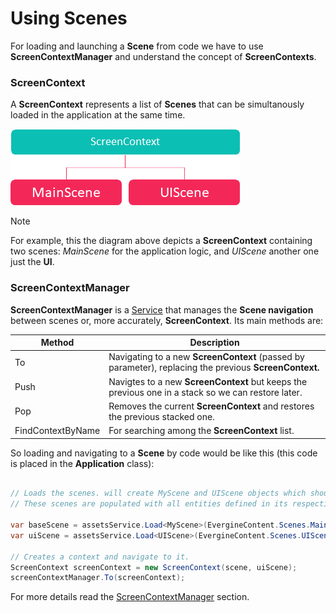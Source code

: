 # Using Scenes

For loading and launching a **Scene** from code we have to use **ScreenContextManager** and understand the concept of **ScreenContexts**.

### ScreenContext

A **ScreenContext** represents a list of **Scenes** that can be simultanously loaded in the application at the same time. 

![ScreenContext](images/ScreenContext.png)

>[!NOTE]
> For example, this the diagram above depicts a **ScreenContext** containing two scenes: _MainScene_ for the application logic, and _UIScene_ another one just the **UI**.

### ScreenContextManager
**ScreenContextManager** is a [Service](../services.md) that manages the **Scene navigation** between scenes or, more accurately, **ScreenContext**.
Its main methods are:

| Method | Description | 
| ------ | ----------- |
| To   |  Navigating to a new **ScreenContext**  (passed by parameter), replacing the previous **ScreenContext.** |
| Push |  Navigtes to a new **ScreenContext** but keeps the previous one in a stack so we can restore later.
| Pop  |  Removes the current **ScreenContext** and restores the previous stacked one. 
| FindContextByName | For searching among the **ScreenContext** list.

So loading and navigating to a **Scene** by code would be like this (this code is placed in the **Application** class):

```csharp

// Loads the scenes. will create MyScene and UIScene objects which should be existing classes that intherit Scene class.
// These scenes are populated with all entities defined in its respectives assets (MainScene.wescene and UIScene.wescene)

var baseScene = assetsService.Load<MyScene>(EvergineContent.Scenes.MainScene_wescene);
var uiScene = assetsService.Load<UIScene>(EvergineContent.Scenes.UIScene_wescene);

// Creates a context and navigate to it.
ScreenContext screenContext = new ScreenContext(scene, uiScene);
screenContextManager.To(screenContext);

```
For more details read the [ScreenContextManager](../application/screen_context_manager.md) section.